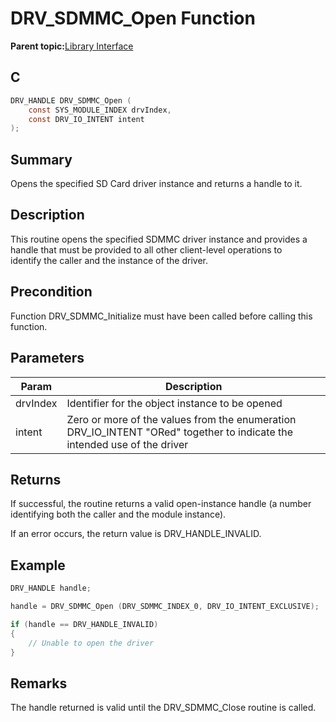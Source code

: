 # DRV\_SDMMC\_Open Function

**Parent topic:**[Library Interface](GUID-D15D1321-065D-4EA7-A00C-D277A8A66F8D.md)

## C

```c
DRV_HANDLE DRV_SDMMC_Open (
    const SYS_MODULE_INDEX drvIndex,
    const DRV_IO_INTENT intent
);
```

## Summary

Opens the specified SD Card driver instance and returns a handle to it.

## Description

This routine opens the specified SDMMC driver instance and provides a<br />handle that must be provided to all other client-level operations to<br />identify the caller and the instance of the driver.

## Precondition

Function DRV\_SDMMC\_Initialize must have been called before calling this function.

## Parameters

|Param|Description|
|-----|-----------|
|drvIndex|Identifier for the object instance to be opened|
|intent|Zero or more of the values from the enumeration DRV\_IO\_INTENT "ORed" together to indicate the intended use of the driver|

## Returns

If successful, the routine returns a valid open-instance handle \(a number identifying both the caller and the module instance\).

If an error occurs, the return value is DRV\_HANDLE\_INVALID.

## Example

```c
DRV_HANDLE handle;

handle = DRV_SDMMC_Open (DRV_SDMMC_INDEX_0, DRV_IO_INTENT_EXCLUSIVE);

if (handle == DRV_HANDLE_INVALID)
{
    // Unable to open the driver
}
```

## Remarks

The handle returned is valid until the DRV\_SDMMC\_Close routine is called.

